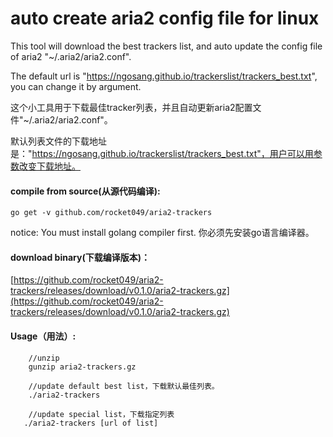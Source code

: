 # auto create aria2 config file for linux
This tool will download the best trackers list, and auto update the config file of aria2 "~/.aria2/aria2.conf".

The default url is "https://ngosang.github.io/trackerslist/trackers_best.txt", you can change it by argument.

这个小工具用于下载最佳tracker列表，并且自动更新aria2配置文件"~/.aria2/aria2.conf"。

默认列表文件的下载地址是："https://ngosang.github.io/trackerslist/trackers_best.txt"，用户可以用参数改变下载地址。

#### compile from source(从源代码编译):
    go get -v github.com/rocket049/aria2-trackers

notice: You must install golang compiler first. 你必须先安装go语言编译器。

#### download binary(下载编译版本)：
[https://github.com/rocket049/aria2-trackers/releases/download/v0.1.0/aria2-trackers.gz](https://github.com/rocket049/aria2-trackers/releases/download/v0.1.0/aria2-trackers.gz)

#### Usage（用法）:
```
    //unzip
    gunzip aria2-trackers.gz

    //update default best list，下载默认最佳列表。
    ./aria2-trackers

    //update special list，下载指定列表
   ./aria2-trackers [url of list]
```
